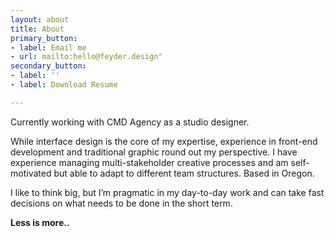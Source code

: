 ```yaml
---
layout: about
title: About
primary_button:
- label: Email me
- url: mailto:hello@feyder.design"
secondary_button:
- label: ''
- label: Download Resume

---
```

Currently working with CMD Agency as a studio designer.

While interface design is the core of my expertise, experience in front-end development and traditional graphic round out my perspective. I have experience managing multi-stakeholder creative processes and am self-motivated but able to adapt to different team structures. Based in Oregon.

I like to think big, but I’m pragmatic in my day-to-day work and can take fast decisions on what needs to be done in the short term.

**Less is more..**